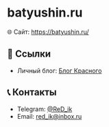 # batyushin.ru

🌐 Сайт: https://batyushin.ru/



## 🔗 Ссылки
* Личный блог: [Блог Красного](https://t.me/BlogReD)


## 📞 Контакты
* Telegram: [@ReD_ik](https://t.me/ReD_ik)
* Email: [red_ik@inbox.ru](mailto:red_ik@inbox.ru)
